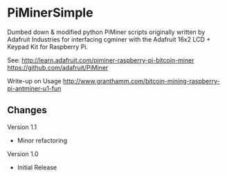 PiMinerSimple
=============

Dumbed down &amp; modified python PiMiner scripts originally written by Adafruit Industries for interfacing cgminer with the Adafruit 16x2 LCD + Keypad Kit for Raspberry Pi.

See:
http://learn.adafruit.com/piminer-raspberry-pi-bitcoin-miner
https://github.com/adafruit/PiMiner

Write-up on Usage
http://www.granthamm.com/bitcoin-mining-raspberry-pi-antminer-u1-fun

Changes
-------------
Version 1.1
- Minor refactoring

Version 1.0
- Initial Release